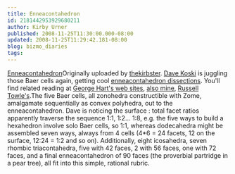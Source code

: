 ```yaml
---
title: Enneacontahedron
id: 2181442953929680211
author: Kirby Urner
published: 2008-11-25T11:30:00.000-08:00
updated: 2008-11-25T11:29:42.181-08:00
blog: bizmo_diaries
tags: 
---
```


[](http://www.flickr.com/photos/17157315@N00/3049843319/)[Enneacontahedron](http://www.flickr.com/photos/17157315@N00/3049843319/)Originally uploaded by [thekirbster](http://www.flickr.com/people/17157315@N00/). [Dave Koski](http://koskiskiosk.com/) is juggling those Baer cells again, getting cool [enneacontahedron dissections](http://www.orchidpalms.com/polyhedra/rhombic/rh90/rh90.htm).  You'll find related reading at [George Hart's web sites](http://georgehart.com/), [also mine](http://www.grunch.net/synergetics/tmod.html), [Russell Towle's](http://home.inreach.com/rtowle/Polytopes/polytope.html).The five Baer cells, all zonohedra constructible with Zome, amalgamate sequentially as convex polyhedra, out to the enneacontahedron. Dave is noticing the surface : total facet ratios apparently traverse the sequence 1:1, 1:2... 1:8, e.g. the five ways to build a hexahedron involve solo Baer cells, so 1:1, whereas dodecahedra might be assembled seven ways, always from 4 cells (4*6 = 24 facets, 12 on the surface, 12:24 = 1:2 and so on). Additionally, eight icosahedra, seven rhombic triacontahedra, five with 42 faces, 2 with 56 faces, one with 72 faces, and a final enneacontahedron of 90 faces (the proverbial partridge in a pear tree), all fit into this simple, rational rubric.